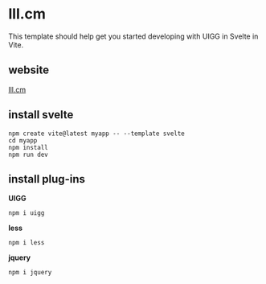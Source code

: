 # lll.cm

This template should help get you started developing with UIGG in Svelte in Vite.

## website

[lll.cm](https://lll.cm/)

## install svelte

```
npm create vite@latest myapp -- --template svelte
cd myapp
npm install
npm run dev
```

## install plug-ins

**UIGG**
```
npm i uigg
```

**less**
```
npm i less
```

**jquery**
```
npm i jquery
```
